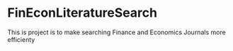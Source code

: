 # FinEconLiteratureSearch
This is project is to make searching Finance and Economics Journals more efficienty
